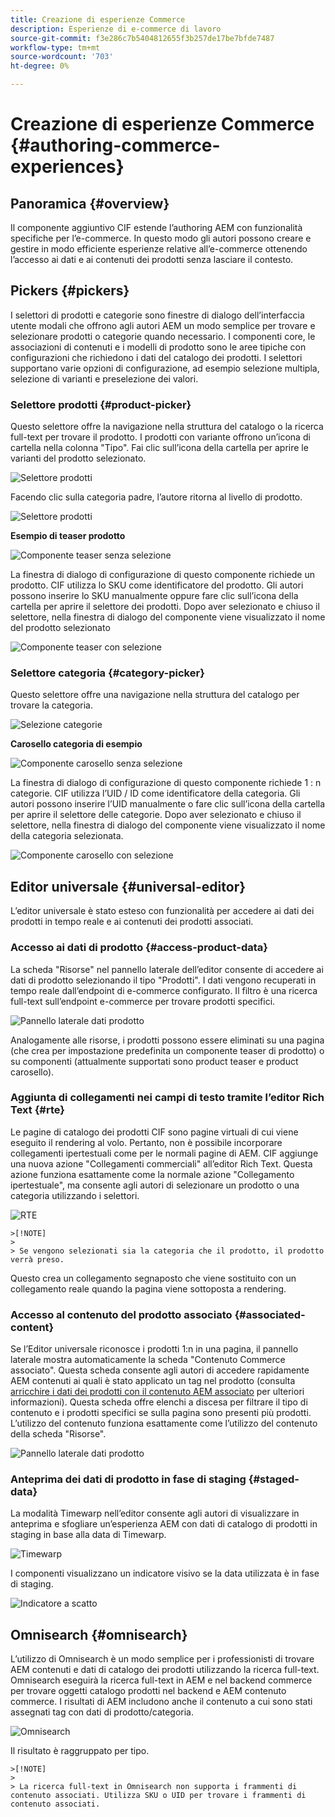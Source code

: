 ```yaml
---
title: Creazione di esperienze Commerce
description: Esperienze di e-commerce di lavoro
source-git-commit: f3e286c7b5404812655f3b257de17be7bfde7487
workflow-type: tm+mt
source-wordcount: '703'
ht-degree: 0%

---
```


# Creazione di esperienze Commerce {#authoring-commerce-experiences}

## Panoramica {#overview}

Il componente aggiuntivo CIF estende l’authoring AEM con funzionalità specifiche per l’e-commerce. In questo modo gli autori possono creare e gestire in modo efficiente esperienze relative all’e-commerce ottenendo l’accesso ai dati e ai contenuti dei prodotti senza lasciare il contesto.

## Pickers {#pickers}

I selettori di prodotti e categorie sono finestre di dialogo dell’interfaccia utente modali che offrono agli autori AEM un modo semplice per trovare e selezionare prodotti o categorie quando necessario. I componenti core, le associazioni di contenuti e i modelli di prodotto sono le aree tipiche con configurazioni che richiedono i dati del catalogo dei prodotti. I selettori supportano varie opzioni di configurazione, ad esempio selezione multipla, selezione di varianti e preselezione dei valori.

### Selettore prodotti {#product-picker}

Questo selettore offre la navigazione nella struttura del catalogo o la ricerca full-text per trovare il prodotto. I prodotti con variante offrono un’icona di cartella nella colonna &quot;Tipo&quot;. Fai clic sull’icona della cartella per aprire le varianti del prodotto selezionato.

![Selettore prodotti](/help/commerce/cif/assets/authoring/product-picker.png)

Facendo clic sulla categoria padre, l’autore ritorna al livello di prodotto.

![Selettore prodotti](/help/commerce/cif/assets/authoring/product-picker-variation.png)

**Esempio di teaser prodotto**

![Componente teaser senza selezione](/help/commerce/cif/assets/authoring/teaser_component_without_selection.png)

La finestra di dialogo di configurazione di questo componente richiede un prodotto. CIF utilizza lo SKU come identificatore del prodotto. Gli autori possono inserire lo SKU manualmente oppure fare clic sull’icona della cartella per aprire il selettore dei prodotti. Dopo aver selezionato e chiuso il selettore, nella finestra di dialogo del componente viene visualizzato il nome del prodotto selezionato

![Componente teaser con selezione](/help/commerce/cif/assets/authoring/teaser_component_with_selection.png)

### Selettore categoria {#category-picker}

Questo selettore offre una navigazione nella struttura del catalogo per trovare la categoria.

![Selezione categorie](/help/commerce/cif/assets/authoring/category-picker.png)

**Carosello categoria di esempio**

![Componente carosello senza selezione](/help/commerce/cif/assets/authoring/carousel_component_without_selection.png)

La finestra di dialogo di configurazione di questo componente richiede 1 : n categorie. CIF utilizza l’UID / ID come identificatore della categoria. Gli autori possono inserire l’UID manualmente o fare clic sull’icona della cartella per aprire il selettore delle categorie. Dopo aver selezionato e chiuso il selettore, nella finestra di dialogo del componente viene visualizzato il nome della categoria selezionata.

![Componente carosello con selezione](/help/commerce/cif/assets/authoring/carousel_component_with_selection.png)

## Editor universale {#universal-editor}

L’editor universale è stato esteso con funzionalità per accedere ai dati dei prodotti in tempo reale e ai contenuti dei prodotti associati.

### Accesso ai dati di prodotto {#access-product-data}

La scheda &quot;Risorse&quot; nel pannello laterale dell’editor consente di accedere ai dati di prodotto selezionando il tipo &quot;Prodotti&quot;. I dati vengono recuperati in tempo reale dall’endpoint di e-commerce configurato. Il filtro è una ricerca full-text sull’endpoint e-commerce per trovare prodotti specifici.

![Pannello laterale dati prodotto](/help/commerce/cif/assets/authoring/products-side-panel.png)

Analogamente alle risorse, i prodotti possono essere eliminati su una pagina (che crea per impostazione predefinita un componente teaser di prodotto) o su componenti (attualmente supportati sono product teaser e product carosello).

### Aggiunta di collegamenti nei campi di testo tramite l’editor Rich Text {#rte}

Le pagine di catalogo dei prodotti CIF sono pagine virtuali di cui viene eseguito il rendering al volo. Pertanto, non è possibile incorporare collegamenti ipertestuali come per le normali pagine di AEM. CIF aggiunge una nuova azione &quot;Collegamenti commerciali&quot; all’editor Rich Text. Questa azione funziona esattamente come la normale azione &quot;Collegamento ipertestuale&quot;, ma consente agli autori di selezionare un prodotto o una categoria utilizzando i selettori.

![RTE](/help/commerce/cif/assets/authoring/RTE.png)

    >[!NOTE]
    >
    > Se vengono selezionati sia la categoria che il prodotto, il prodotto verrà preso.

Questo crea un collegamento segnaposto che viene sostituito con un collegamento reale quando la pagina viene sottoposta a rendering.

### Accesso al contenuto del prodotto associato {#associated-content}

Se l’Editor universale riconosce i prodotti 1:n in una pagina, il pannello laterale mostra automaticamente la scheda &quot;Contenuto Commerce associato&quot;. Questa scheda consente agli autori di accedere rapidamente AEM contenuti ai quali è stato applicato un tag nel prodotto (consulta [arricchire i dati dei prodotti con il contenuto AEM associato](./enrich-product-associated-content.md) per ulteriori informazioni). Questa scheda offre elenchi a discesa per filtrare il tipo di contenuto e i prodotti specifici se sulla pagina sono presenti più prodotti. L’utilizzo del contenuto funziona esattamente come l’utilizzo del contenuto della scheda &quot;Risorse&quot;.

![Pannello laterale dati prodotto](/help/commerce/cif/assets/authoring/associated-commerce-content-tab.png)

### Anteprima dei dati di prodotto in fase di staging {#staged-data}

La modalità Timewarp nell’editor consente agli autori di visualizzare in anteprima e sfogliare un’esperienza AEM con dati di catalogo di prodotti in staging in base alla data di Timewarp.

![Timewarp  ](/help/commerce/cif/assets/authoring/timewarp.png)

I componenti visualizzano un indicatore visivo se la data utilizzata è in fase di staging.

![Indicatore a scatto](/help/commerce/cif/assets/authoring/staged-indicator.png)

## Omnisearch {#omnisearch}

L’utilizzo di Omnisearch è un modo semplice per i professionisti di trovare AEM contenuti e dati di catalogo dei prodotti utilizzando la ricerca full-text. Omnisearch eseguirà la ricerca full-text in AEM e nel backend commerce per trovare oggetti catalogo prodotti nel backend e AEM contenuto commerce. I risultati di AEM includono anche il contenuto a cui sono stati assegnati tag con dati di prodotto/categoria.

![Omnisearch](/help/commerce/cif/assets/authoring/omnisearch.png)

Il risultato è raggruppato per tipo.

    >[!NOTE]
    >
    > La ricerca full-text in Omnisearch non supporta i frammenti di contenuto associati. Utilizza SKU o UID per trovare i frammenti di contenuto associati.
